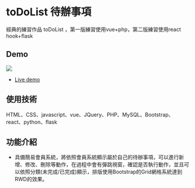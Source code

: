 # toDoList 待辦事項

經典的練習作品 toDoList ，第一版練習使用vue+php，第二版練習使用react hook+flask

## Demo

![](https://i.imgur.com/F8Wqy5K.gif)

- [Live demo](http://114.35.196.101:82/)

## 使用技術

 HTML、CSS、javascript、vue、JQuery、PHP、MySQL、Bootstrap、react、python、flask
## 功能介紹

- 具備簡易會員系統，將依照會員系統顯示屬於自己的待辦事項，可以進行新增、修改、刪除等動作，在過程中會有彈跳視窗，確認是否執行動作，並且可以依照分類(未完成/已完成)顯示，排版使用Bootstrap的Grid網格系統達到RWD的效果。

